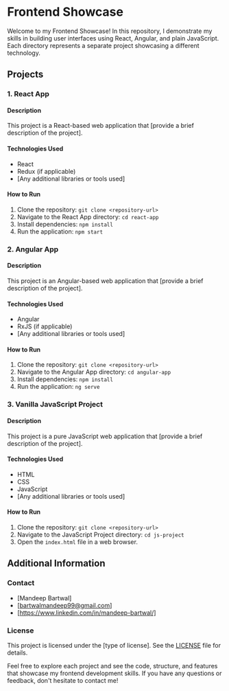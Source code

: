 # Frontend Showcase

Welcome to my Frontend Showcase! In this repository, I demonstrate my skills in building user interfaces using React, Angular, and plain JavaScript. Each directory represents a separate project showcasing a different technology.

## Projects

### 1. React App

#### Description
This project is a React-based web application that [provide a brief description of the project].

#### Technologies Used
- React
- Redux (if applicable)
- [Any additional libraries or tools used]

#### How to Run
1. Clone the repository: `git clone <repository-url>`
2. Navigate to the React App directory: `cd react-app`
3. Install dependencies: `npm install`
4. Run the application: `npm start`

### 2. Angular App

#### Description
This project is an Angular-based web application that [provide a brief description of the project].

#### Technologies Used
- Angular
- RxJS (if applicable)
- [Any additional libraries or tools used]

#### How to Run
1. Clone the repository: `git clone <repository-url>`
2. Navigate to the Angular App directory: `cd angular-app`
3. Install dependencies: `npm install`
4. Run the application: `ng serve`

### 3. Vanilla JavaScript Project

#### Description
This project is a pure JavaScript web application that [provide a brief description of the project].

#### Technologies Used
- HTML
- CSS
- JavaScript
- [Any additional libraries or tools used]

#### How to Run
1. Clone the repository: `git clone <repository-url>`
2. Navigate to the JavaScript Project directory: `cd js-project`
3. Open the `index.html` file in a web browser.

## Additional Information

### Contact
- [Mandeep Bartwal]
- [bartwalmandeep99@gmail.com]
- [https://www.linkedin.com/in/mandeep-bartwal/]

### License
This project is licensed under the [type of license]. See the [LICENSE](LICENSE) file for details.

Feel free to explore each project and see the code, structure, and features that showcase my frontend development skills. If you have any questions or feedback, don't hesitate to contact me!
